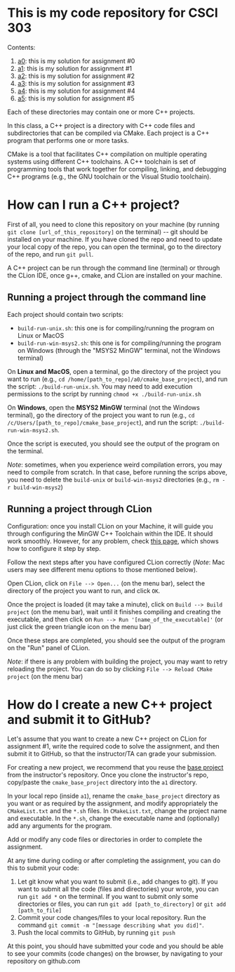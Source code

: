 # This is my code repository for CSCI 303

Contents:
1. [a0](a0): this is my solution for assignment #0
2. [a1](a1): this is my solution for assignment #1
3. [a2](a2): this is my solution for assignment #2
4. [a3](a3): this is my solution for assignment #3
5. [a4](a4): this is my solution for assignment #4
6. [a5](a5): this is my solution for assignment #5

Each of these directories may contain one or more C++ projects. 

In this class, a C++ project is a directory with C++ code files and subdirectories that can be compiled via CMake. Each project is a C++ program that performs one or more tasks.

CMake is a tool that facilitates C++ compilation on multiple operating systems using different C++ toolchains. A C++ toolchain is set of programming tools that work together for compiling, linking, and debugging C++ programs (e.g., the GNU toolchain or the Visual Studio toolchain). 

# How can I run a C++ project?

First of all, you need to clone this repository on your machine (by running `git clone [url_of_this_repository]` on the terminal) -- git should be installed on your machine. 
If you have cloned the repo and need to update your local copy of the repo, you can open the terminal, go to the directory of the repo, and run `git pull`.

A C++ project can be run through the command line (terminal) or through the CLion IDE, once g++, cmake, and CLion are installed on your machine.

## Running a project through the command line

Each project should contain two scripts:
* `build-run-unix.sh`: this one is for compiling/running the program on Linux or MacOS
* `build-run-win-msys2.sh`: this one is for compiling/running the program on Windows (through the "MSYS2 MinGW" terminal, not the Windows terminal)

On **Linux and MacOS**, open a terminal, go the directory of the project you want to run (e.g., `cd /home/[path_to_repo]/a0/cmake_base_project`), and run the script: `./build-run-unix.sh`. 
You may need to add execution permissions to the script by running `chmod +x ./build-run-unix.sh`

On **Windows**, open the **MSYS2 MinGW** terminal (not the Windows terminal), go the directory of the project you want to run (e.g., `cd /c/Users/[path_to_repo]/cmake_base_project`), and run the script: `./build-run-win-msys2.sh`. 

Once the script is executed, you should see the output of the program on the terminal.

*Note*: sometimes, when you experience weird compilation errors, you may need to compile from scratch. In that case, before running the scrips above, you need to delete the `build-unix` or `build-win-msys2` directories (e.g., `rm -r build-win-msys2`)

## Running a project through CLion

Configuration: once you install CLion on your Machine, it will guide you through configuring the MinGW C++ Toolchain within the IDE. It should work smoothly. However, for any problem, check [this page](https://www.jetbrains.com/help/clion/quick-tutorial-on-configuring-clion-on-windows.html#MinGW), which shows how to configure it step by step.

Follow the next steps after you have configured CLion correctly (*Note*: Mac users may see different menu options to those mentioned below).

Open CLion, click on `File --> Open...` (on the menu bar), select the directory of the project you want to run, and click `OK`.

Once the project is loaded (it may take a minute), click on `Build --> Build project` (on the menu bar), wait until it finishes compiling and creating the executable, and then click on `Run --> Run '[name_of_the_executable]'` (or just click the green triangle icon on the menu bar)

Once these steps are completed, you should see the output of the program on the "Run" panel of CLion.

*Note*: if there is any problem with building the project, you may want to retry reloading the project. You can do so by clicking `File --> Reload CMake project` (on the menu bar)

# How do I create a new C++ project and submit it to GitHub?

Let's assume that you want to create a new C++ project on CLion for assignment #1, write the required code to solve the assignment, and then submit it to GitHub, so that the instructor/TA can grade your submission.

For creating a new project, we recommend that you reuse the [base project](https://github.com/CSCI-303-02-Algorithms/oscarch/tree/master/cmake_base_project) from the instructor's repository. Once you clone the instructor's repo, copy/paste the `cmake_base_project` directory into the `a1` directory.

In your local repo (inside `a1`), rename the `cmake_base_project` directory as you want or as required by the assignment, and modify appropriately the `CMakeList.txt` and the `*.sh` files. In `CMakeList.txt`, change the project name and executable. In the `*.sh`, change the executable name and (optionally) add any arguments for the program.

Add or modify any code files or directories in order to complete the assignment.

At any time during coding or after completing the assignment, you can do this to submit your code:
1. Let git know what you want to submit (i.e., add changes to git). If you want to submit all the code (files and directories) your wrote, you can run `git add *` on the terminal. If you want to submit only some directories or files, you can run `git add [path_to_directory]` or `git add [path_to_file]`
2. Commit your code changes/files to your local repository. Run the command `git commit -m "[message describing what you did]"`.
3. Push the local commits to GitHub, by running `git push`

At this point, you should have submitted your code and you should be able to see your commits (code changes) on the browser, by navigating to your repository on github.com


